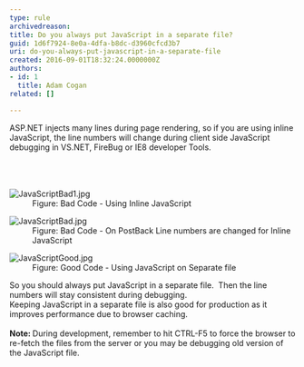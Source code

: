 ```yaml
---
type: rule
archivedreason: 
title: Do you always put JavaScript in a separate file?
guid: 1d6f7924-8e0a-4dfa-b8dc-d3960cfcd3b7
uri: do-you-always-put-javascript-in-a-separate-file
created: 2016-09-01T18:32:24.0000000Z
authors:
- id: 1
  title: Adam Cogan
related: []

---
```



ASP.NET injects many lines during page rendering, so if you are using inline JavaScript, the line numbers will change during client side JavaScript debugging in VS.NET, FireBug or IE8 developer Tools.<br>​​​<br>
<br><excerpt class='endintro'></excerpt><br>
<dl class="badImage"><dt><img src="/PublishingImages/JavaScriptBad1.jpg" alt="JavaScriptBad1.jpg" /></dt><dd>Figure&#58; Bad Code - Using Inline JavaScript</dd></dl><dl class="badImage"><dt><img src="/PublishingImages/JavaScriptBad.jpg" alt="JavaScriptBad.jpg" /></dt><dd>Figure&#58; Bad Code - On PostBack Line numbers are changed for Inline JavaScript</dd></dl><dl class="goodImage"><dt><img src="/PublishingImages/JavaScriptGood.jpg" alt="JavaScriptGood.jpg" /></dt><dd>Figure&#58; Good Code - Using JavaScript on Separate file ​<br></dd></dl><p>So you should always put JavaScript in a separate file.&#160; Then the line numbers will stay consistent during debugging.&#160;<br>Keeping JavaScript in a&#160;separate file is also good for production as it improves performance due to browser caching.&#160;<br><br><b>Note&#58; </b>During development, remember to hit CTRL-F5 to force the browser to re-fetch the files from the server or you may be debugging old version of the JavaScript file.</p>


